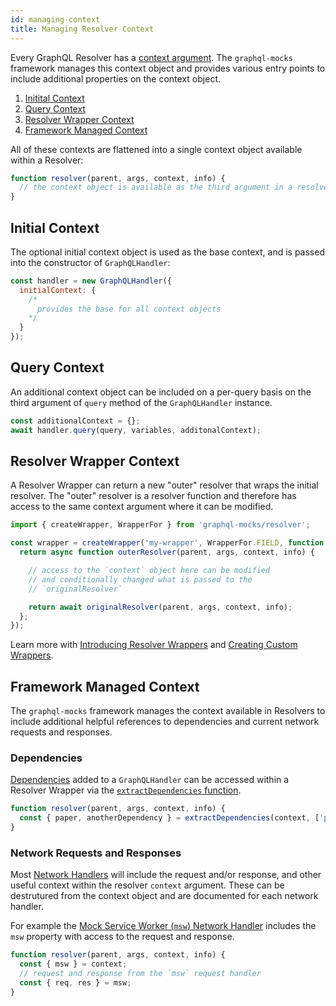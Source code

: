 ```yaml
---
id: managing-context
title: Managing Resolver Context
---
```


Every GraphQL Resolver has a [context argument](/docs/resolver/using-resolvers#context-parameter-third). The `graphql-mocks` framework manages this context object and provides various entry points to include additional properties on the context object.

1. [Initital Context](#initial-context)
2. [Query Context](#query-context)
3. [Resolver Wrapper Context](#resolver-wrapper-context)
4. [Framework Managed Context](#framework-managed-context)

All of these contexts are flattened into a single context object available within a Resolver:
```js
function resolver(parent, args, context, info) {
  // the context object is available as the third argument in a resolver
}
```

## Initial Context

The optional initial context object is used as the base context, and is passed into the constructor of `GraphQLHandler`:

```js
const handler = new GraphQLHandler({
  initialContext: {
    /*
      provides the base for all context objects
    */
  }
});
```

## Query Context

An additional context object can be included on a per-query basis on the third argument of `query` method of the `GraphQLHandler` instance.

```js
const additionalContext = {};
await handler.query(query, variables, additonalContext);
```

## Resolver Wrapper Context

A Resolver Wrapper can return a new "outer" resolver that wraps the initial resolver. The "outer" resolver is a resolver function and therefore has access to the same context argument where it can be modified.

```js
import { createWrapper, WrapperFor } from 'graphql-mocks/resolver';

const wrapper = createWrapper('my-wrapper', WrapperFor.FIELD, function resolverWrapper(originalResolver, wrapperOptions) {
  return async function outerResolver(parent, args, context, info) {

    // access to the `context` object here can be modified
    // and conditionally changed what is passed to the
    // `originalResolver`

    return await originalResolver(parent, args, context, info);
  };
});
```

Learn more with [Introducing Resolver Wrappers](/docs/resolver/introducing-wrappers) and [Creating Custom Wrappers](/docs/resolver/creating-wrappers).

## Framework Managed Context

The `graphql-mocks` framework manages the context available in Resolvers to include additional helpful references to dependencies and current network requests and responses.

### Dependencies

[Dependencies](/docs/handler/introducing-handler#dependencies) added to a `GraphQLHandler` can be accessed within a Resolver Wrapper via the [`extractDependencies` function](pathname:///api/graphql-mocks/modules/resolver.html#extractDependencies).

```js
function resolver(parent, args, context, info) {
  const { paper, anotherDependency } = extractDependencies(context, ['paper', 'anotherDependency']);
}
```

### Network Requests and Responses

Most [Network Handlers](/docs/network/introducing-network-handlers) will include the request and/or response, and other useful context within the resolver `context` argument. These can be destrutured from the context object and are documented for each network handler.

For example the [Mock Service Worker (`msw`) Network Handler](/docs/network/msw#resolver-context) includes the `msw` property with access to the request and response.

```js
function resolver(parent, args, context, info) {
  const { msw } = context;
  // request and response from the `msw` request handler
  const { req, res } = msw;
}
```
